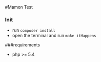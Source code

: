 #Mamon Test

### Init
- run `composer install`
- open the terminal and run `make itHappens`

###requirements
- php >= 5.4
